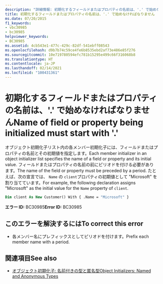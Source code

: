 ```yaml
---
description: "詳細情報: 初期化するフィールドまたはプロパティの名前は、'.' で始めなければなりません"
title: 初期化するフィールドまたはプロパティの名前は、'.' で始めなければなりません
ms.date: 07/20/2015
f1_keywords:
- vbc30985
- bc30985
helpviewer_keywords:
- BC30985
ms.assetid: 4cb543e1-477c-429c-82df-541ebff08543
ms.openlocfilehash: d9b7b74c59ce4fe6b8535ebd2af73e486e85f276
ms.sourcegitcommit: 10e719780594efc781b15295e499c66f316068b8
ms.translationtype: HT
ms.contentlocale: ja-JP
ms.lasthandoff: 02/14/2021
ms.locfileid: "100431361"
---
```

# <a name="name-of-field-or-property-being-initialized-must-start-with-"></a><span data-ttu-id="06795-103">初期化するフィールドまたはプロパティの名前は、'.' で始めなければなりません</span><span class="sxs-lookup"><span data-stu-id="06795-103">Name of field or property being initialized must start with '.'</span></span>

<span data-ttu-id="06795-104">オブジェクト初期化子リスト内の各メンバー初期化子には、フィールドまたはプロパティの名前とその初期値を指定します。</span><span class="sxs-lookup"><span data-stu-id="06795-104">Each member initializer in an object initializer list specifies the name of a field or property and its initial value.</span></span> <span data-ttu-id="06795-105">フィールドまたはプロパティの名前の前にピリオドを付ける必要があります。</span><span class="sxs-lookup"><span data-stu-id="06795-105">The name of the field or property must be preceded by a period.</span></span> <span data-ttu-id="06795-106">たとえば、次の宣言では、 `Name` の `client`プロパティの初期値として "Microsoft" を割り当てています。</span><span class="sxs-lookup"><span data-stu-id="06795-106">For example, the following declaration assigns "Microsoft" as the initial value for the `Name` property of `client`.</span></span>  
  
```vb  
Dim client As New Customer() With { .Name = "Microsoft" }  
```  
  
 <span data-ttu-id="06795-107">**エラー ID:** BC30985</span><span class="sxs-lookup"><span data-stu-id="06795-107">**Error ID:** BC30985</span></span>  
  
## <a name="to-correct-this-error"></a><span data-ttu-id="06795-108">このエラーを解決するには</span><span class="sxs-lookup"><span data-stu-id="06795-108">To correct this error</span></span>  
  
- <span data-ttu-id="06795-109">各メンバー名にプレフィックスとしてピリオドを付けます。</span><span class="sxs-lookup"><span data-stu-id="06795-109">Prefix each member name with a period.</span></span>  
  
## <a name="see-also"></a><span data-ttu-id="06795-110">関連項目</span><span class="sxs-lookup"><span data-stu-id="06795-110">See also</span></span>

- [<span data-ttu-id="06795-111">オブジェクト初期化子: 名前付きの型と匿名型</span><span class="sxs-lookup"><span data-stu-id="06795-111">Object Initializers: Named and Anonymous Types</span></span>](../programming-guide/language-features/objects-and-classes/object-initializers-named-and-anonymous-types.md)
